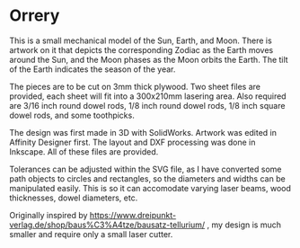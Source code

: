 Orrery
======

This is a small mechanical model of the Sun, Earth, and Moon. There is artwork on it that depicts the corresponding Zodiac as the Earth moves around the Sun, and the Moon phases as the Moon orbits the Earth. The tilt of the Earth indicates the season of the year.

The pieces are to be cut on 3mm thick plywood. Two sheet files are provided, each sheet will fit into a 300x210mm lasering area. Also required are 3/16 inch round dowel rods, 1/8 inch round dowel rods, 1/8 inch square dowel rods, and some toothpicks.

The design was first made in 3D with SolidWorks. Artwork was edited in Affinity Designer first. The layout and DXF processing was done in Inkscape. All of these files are provided.

Tolerances can be adjusted within the SVG file, as I have converted some path objects to circles and rectangles, so the diameters and widths can be manipulated easily. This is so it can accomodate varying laser beams, wood thicknesses, dowel diameters, etc.

Originally inspired by https://www.dreipunkt-verlag.de/shop/baus%C3%A4tze/bausatz-tellurium/ , my design is much smaller and require only a small laser cutter.
